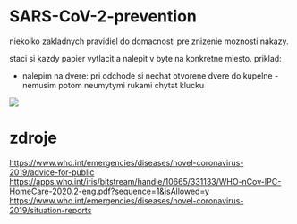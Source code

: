 # SARS-CoV-2-prevention
niekolko zakladnych pravidiel do domacnosti pre znizenie moznosti nakazy.

staci si kazdy papier vytlacit a nalepit v byte na konkretne miesto. priklad: 
- nalepim na dvere: pri odchode si nechat otvorene dvere do kupelne - nemusim potom neumytymi rukami chytat klucku 

![](https://www.who.int/images/default-source/health-topics/coronavirus/social-media-squares/blue-5.png)

# zdroje
https://www.who.int/emergencies/diseases/novel-coronavirus-2019/advice-for-public
https://apps.who.int/iris/bitstream/handle/10665/331133/WHO-nCov-IPC-HomeCare-2020.2-eng.pdf?sequence=1&isAllowed=y
https://www.who.int/emergencies/diseases/novel-coronavirus-2019/situation-reports

